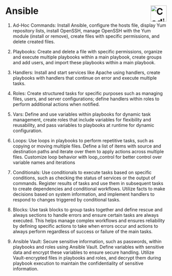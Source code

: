 # Ansible <img align="right" alt="Coding" width="50" src="https://fabianlee.org/wp-content/uploads/2017/06/ansible_logo.png">


1) Ad-Hoc Commands: Install Ansible, configure the hosts file, display Yum repository lists, install OpenSSH, manage OpenSSH with the Yum module (install or remove), create files with specific permissions, and delete created files.

2) Playbooks: Create and delete a file with specific permissions, organize and execute multiple playbooks within a main playbook, create groups and add users, and import these playbooks within a main playbook.

 3) Handlers: Install and start services like Apache using handlers, create playbooks with handlers that continue on error and execute multiple tasks.
    
 4) Roles: Create structured tasks for specific purposes such as managing files, users, and server configurations; define handlers within roles to perform additional actions when notified.

5) Vars: Define and use variables within playbooks for dynamic task management, create roles that include variables for flexibility and reusability, and pass variables to playbooks at runtime for dynamic configuration.

6) Loops: Use loops in playbooks to perform repetitive tasks, such as copying or moving multiple files. Define a list of items with source and destination paths and iterate over them to apply actions across multiple files. Customize loop behavior with loop_control for better control over variable names and iterations

7) Conditionals: Use conditionals to execute tasks based on specific conditions, such as checking the status of services or the output of commands. Register results of tasks and use them in subsequent tasks to create dependencies and conditional workflows. Utilize facts to make decisions based on system information, and implement handlers to respond to changes triggered by conditional tasks.
   
8) Blocks: Use task blocks to group tasks together and define rescue and always sections to handle errors and ensure certain tasks are always executed. This helps manage complex workflows and ensures reliability by defining specific actions to take when errors occur and actions to always perform regardless of success or failure of the main tasks.


9) Ansible Vault: Secure sensitive information, such as passwords, within playbooks and roles using Ansible Vault. Define variables with sensitive data and encrypt these variables to ensure secure handling. Utilize Vault-encrypted files in playbooks and roles, and decrypt them during playbook execution to maintain the confidentiality of sensitive information.
